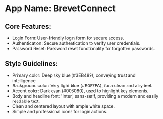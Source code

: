 # **App Name**: BrevetConnect

## Core Features:

- Login Form: User-friendly login form for secure access.
- Authentication: Secure authentication to verify user credentials.
- Password Reset: Password reset functionality for forgotten passwords.

## Style Guidelines:

- Primary color: Deep sky blue (#3EB489), conveying trust and intelligence.
- Background color: Very light blue (#E0F7FA), for a clean and airy feel.
- Accent color: Dark cyan (#008080), used to highlight key elements.
- Body and headline font: 'Inter', sans-serif, providing a modern and easily readable text.
- Clean and centered layout with ample white space.
- Simple and professional icons for login actions.